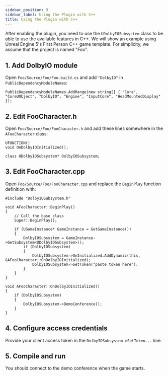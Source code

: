 ```yaml
---
sidebar_position: 9
sidebar_label: Using the Plugin with C++
title: Using the Plugin with C++
---
```


After enabling the plugin, you need to use the `UDolbyIOSubsystem` class to be able to use the available features in C++. We will show an example using Unreal Engine 5's First Person C++ game template. For simplicity, we assume that the project is named "Foo".

## 1. Add DolbyIO module
Open `Foo/Source/Foo/Foo.build.cs` and add `"DolbyIO"` in `PublicDependencyModuleNames`:
```
PublicDependencyModuleNames.AddRange(new string[] { "Core", "CoreUObject", "DolbyIO", "Engine", "InputCore", "HeadMountedDisplay" });
```

## 2. Edit FooCharacter.h
Open `Foo/Source/Foo/FooCharacter.h` and add these lines somewhere in the `AFooCharacter` class:
```
UFUNCTION()
void OnDolbyIOInitialized();

class UDolbyIOSubsystem* DolbyIOSubsystem;
```

## 3. Edit FooCharacter.cpp
Open `Foo/Source/Foo/FooCharacter.cpp` and replace the `BeginPlay` function definition with:
```
#include "DolbyIOSubsystem.h"

void AFooCharacter::BeginPlay()
{
	// Call the base class  
	Super::BeginPlay();

	if (UGameInstance* GameInstance = GetGameInstance())
	{
		DolbyIOSubsystem = GameInstance->GetSubsystem<UDolbyIOSubsystem>();
		if (DolbyIOSubsystem)
		{
			DolbyIOSubsystem->OnInitialized.AddDynamic(this, &AFooCharacter::OnDolbyIOInitialized);
			DolbyIOSubsystem->SetToken("paste token here");
		}
	}
}

void AFooCharacter::OnDolbyIOInitialized()
{
	if (DolbyIOSubsystem)
	{
		DolbyIOSubsystem->DemoConference();
	}
}
```

## 4. Configure access credentials
Provide your client access token in the `DolbyIOSubsystem->SetToken...` line.

## 5. Compile and run
You should connect to the demo conference when the game starts.
